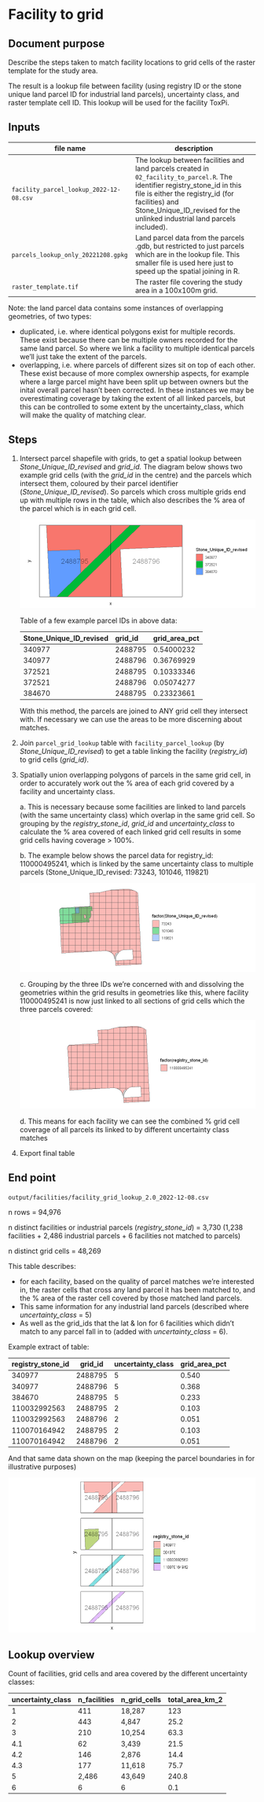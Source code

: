 # Facility to grid

## Document purpose

Describe the steps taken to match facility locations to grid cells of the raster template for the study area.

The result is a lookup file between facility (using registry ID or the stone unique land parcel ID for industrial land parcels), uncertainty class, and raster template cell ID. This lookup will be used for the facility ToxPi.

## Inputs

| file name | description |
| --- | --- |
| `facility_parcel_lookup_2022-12-08.csv` | The lookup between facilities and land parcels created in `02_facility_to_parcel.R`. The identifier registry_stone_id in this file is either the registry_id (for facilities) and Stone_Unique_ID_revised for the unlinked industrial land parcels included). |
| `parcels_lookup_only_20221208.gpkg` | Land parcel data from the parcels .gdb, but restricted to just parcels which are in the lookup file. This smaller file is used here just to speed up the spatial joining in R. |
| `raster_template.tif` | The raster file covering the study area in a 100x100m grid. |

Note: the land parcel data contains some instances of overlapping geometries, of two types:

- duplicated, i.e. where identical polygons exist for multiple records. These exist because there can be multiple owners recorded for the same land parcel. So where we link a facility to multiple identical parcels we’ll just take the extent of the parcels.
- overlapping, i.e. where parcels of different sizes sit on top of each other. These exist because of more complex ownership aspects, for example where a large parcel might have been split up between owners but the inital overall parcel hasn’t been corrected. In these instances we may be overestimating coverage by taking the extent of all linked parcels, but this can be controlled to some extent by the uncertainty_class, which will make the quality of matching clear.

## Steps

1. Intersect parcel shapefile with grids, to get a spatial lookup between *Stone_Unique_ID_revised* and *grid_id.* 
The diagram below shows two example grid cells (with the *grid_id* in the centre) and the parcels which intersect them, coloured by their parcel identifier (*Stone_Unique_ID_revised*). So parcels which cross multiple grids end up with multiple rows in the table, which also describes the % area of the parcel which is in each grid cell. 
    
    ![parcel to grid diagram](figs/fig%20-%2003%20parcel%20to%20grid%20diagram.png)
    
    Table of a few example parcel IDs in above data:
    
    | Stone_Unique_ID_revised | grid_id | grid_area_pct |
    | --- | --- | --- |
    | 340977 | 2488795 | 0.54000232 |
    | 340977 | 2488796 | 0.36769929 |
    | 372521 | 2488795 | 0.10333346 |
    | 372521 | 2488796 | 0.05074277 |
    | 384670 | 2488795 | 0.23323661 |
    
    With this method, the parcels are joined to ANY grid cell they intersect with. If necessary we can use the areas to be more discerning about matches.
    
    
2. Join `parcel_grid_lookup` table with `facility_parcel_lookup` (by *Stone_Unique_ID_revised*) to get a table linking the facility (*registry_id*) to grid cells (*grid_id)*.

3. Spatially union overlapping polygons of parcels in the same grid cell, in order to accurately work out the % area of each grid covered by a facility and uncertainty class.

    a. This is necessary because some facilities are linked to land parcels (with the same uncertainty class) which overlap in the same grid cell. So grouping by the *registry_stone_id*, *grid_id* and *uncertainty_class* to calculate the % area covered of each linked grid cell results in some grid cells having coverage > 100%.

    b. The example below shows the parcel data for registry_id: 110000495241, which is linked by the same uncertainty class to multiple parcels (Stone_Unique_ID_revised: 73243, 101046, 119821)
        
    ![Untitled](figs/fig%20-%2003%20parcel%20to%20grid%20diagram%202.png)
        
    c. Grouping by the three IDs we’re concerned with and dissolving the geometries within the grid results in geometries like this, where facility 110000495241 is now just linked to all sections of grid cells which the three parcels covered:
        
    ![Untitled](figs/fig%20-%2003%20parcel%20to%20grid%20diagram%203.png)
        
    d. This means for each facility we can see the combined % grid cell coverage of all parcels its linked to by different uncertainty class matches
4. Export final table

## End point

`output/facilities/facility_grid_lookup_2.0_2022-12-08.csv`

n rows = 94,976

n distinct facilities or industrial parcels (*registry_stone_id*) = 3,730 (1,238 facilities + 2,486 industrial parcels + 6 facilities not matched to parcels)

n distinct grid cells = 48,269

This table describes:

- for each facility, based on the quality of parcel matches we’re interested in, the raster cells that cross any land parcel it has been matched to, and the % area of the raster cell covered by those matched land parcels.
- This same information for any industrial land parcels (described where *uncertainty_class* = 5)
- As well as the grid_ids that the lat & lon for 6 facilities which didn’t match to any parcel fall in to  (added with *uncertainty_class* = 6).

Example extract of table:

| registry_stone_id | grid_id | uncertainty_class | grid_area_pct |
| --- | --- | --- | --- |
| 340977 | 2488795 | 5 | 0.540 |
| 340977 | 2488796 | 5 | 0.368 |
| 384670 | 2488795 | 5 | 0.233 |
| 110032992563 | 2488795 | 2 | 0.103 |
| 110032992563 | 2488796 | 2 | 0.051 |
| 110070164942 | 2488795 | 2 | 0.103 |
| 110070164942 | 2488796 | 2 | 0.051 |

And that same data shown on the map (keeping the parcel boundaries in for illustrative purposes)

![Untitled](figs/fig%20-%2003%20parcel%20to%20grid%20diagram%204.png)

## Lookup overview

Count of facilities, grid cells and area covered by the different uncertainty classes:

| uncertainty_class | n_facilities | n_grid_cells | total_area_km_2 |
| --- | --- | --- | --- |
| 1 | 	411 | 	18,287 | 	123 | 
| 2 | 	443 | 	4,847 | 	25.2 | 
| 3 | 	210 | 	10,254 | 	63.3 | 
| 4.1 | 	62 | 	3,439 | 	21.5 | 
| 4.2 | 	146 | 	2,876 | 	14.4 | 
| 4.3 | 	177 | 	11,618 | 	75.7 | 
| 5 | 	2,486 | 	43,649 | 	240.8 | 
| 6 | 	6 | 	6 | 	0.1 | 

